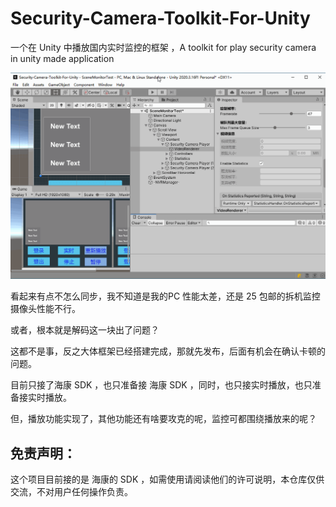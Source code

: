 # Security-Camera-Toolkit-For-Unity

 一个在 Unity 中播放国内实时监控的框架 ，A toolkit for play security camera in unity made application

![](./docs/securityCamera.gif)

看起来有点不怎么同步，我不知道是我的PC 性能太差，还是 25 包邮的拆机监控摄像头性能不行。

或者，根本就是解码这一块出了问题？

这都不是事，反之大体框架已经搭建完成，那就先发布，后面有机会在确认卡顿的问题。

目前只接了海康 SDK ，也只准备接 海康 SDK ，同时，也只接实时播放，也只准备接实时播放。

但，播放功能实现了，其他功能还有啥要攻克的呢，监控可都围绕播放来的呢？



## 免责声明：

这个项目目前接的是 海康的 SDK ，如需使用请阅读他们的许可说明，本仓库仅供交流，不对用户任何操作负责。
